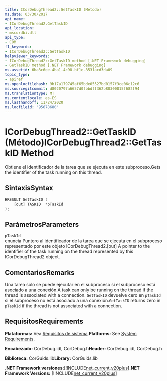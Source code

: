 ```yaml
---
title: ICorDebugThread2::GetTaskID (Método)
ms.date: 03/30/2017
api_name:
- ICorDebugThread2.GetTaskID
api_location:
- mscordbi.dll
api_type:
- COM
f1_keywords:
- ICorDebugThread2::GetTaskID
helpviewer_keywords:
- ICorDebugThread2::GetTaskID method [.NET Framework debugging]
- GetTaskID method [.NET Framework debugging]
ms.assetid: 6ba3c6ee-4ba1-4c98-bf1e-8531acd3da09
topic_type:
- apiref
ms.openlocfilehash: 9b17a179745af65bde05527bd0157f3ce06c12c6
ms.sourcegitcommit: d8020797a6657d0fbbdff362b80300815f682f94
ms.translationtype: MT
ms.contentlocale: es-ES
ms.lasthandoff: 11/24/2020
ms.locfileid: "95678680"
---
```

# <a name="icordebugthread2gettaskid-method"></a><span data-ttu-id="acaf0-102">ICorDebugThread2::GetTaskID (Método)</span><span class="sxs-lookup"><span data-stu-id="acaf0-102">ICorDebugThread2::GetTaskID Method</span></span>

<span data-ttu-id="acaf0-103">Obtiene el identificador de la tarea que se ejecuta en este subproceso.</span><span class="sxs-lookup"><span data-stu-id="acaf0-103">Gets the identifier of the task running on this thread.</span></span>  
  
## <a name="syntax"></a><span data-ttu-id="acaf0-104">Sintaxis</span><span class="sxs-lookup"><span data-stu-id="acaf0-104">Syntax</span></span>  
  
```cpp  
HRESULT GetTaskID (  
    [out] TASKID  *pTaskId  
);  
```  
  
## <a name="parameters"></a><span data-ttu-id="acaf0-105">Parámetros</span><span class="sxs-lookup"><span data-stu-id="acaf0-105">Parameters</span></span>  

 `pTaskId`  
 <span data-ttu-id="acaf0-106">enuncia Puntero al identificador de la tarea que se ejecuta en el subproceso representado por este objeto ICorDebugThread2.</span><span class="sxs-lookup"><span data-stu-id="acaf0-106">[out] A pointer to the identifier of the task running on the thread represented by this ICorDebugThread2 object.</span></span>  
  
## <a name="remarks"></a><span data-ttu-id="acaf0-107">Comentarios</span><span class="sxs-lookup"><span data-stu-id="acaf0-107">Remarks</span></span>  

 <span data-ttu-id="acaf0-108">Una tarea solo se puede ejecutar en el subproceso si el subproceso está asociado a una conexión.</span><span class="sxs-lookup"><span data-stu-id="acaf0-108">A task can only be running on the thread if the thread is associated with a connection.</span></span> <span data-ttu-id="acaf0-109">`GetTaskID` devuelve cero en `pTaskId` si el subproceso no está asociado a una conexión.</span><span class="sxs-lookup"><span data-stu-id="acaf0-109">`GetTaskID` returns zero in `pTaskId` if the thread is not associated with a connection.</span></span>  
  
## <a name="requirements"></a><span data-ttu-id="acaf0-110">Requisitos</span><span class="sxs-lookup"><span data-stu-id="acaf0-110">Requirements</span></span>  

 <span data-ttu-id="acaf0-111">**Plataformas:** Vea [Requisitos de sistema](../../get-started/system-requirements.md).</span><span class="sxs-lookup"><span data-stu-id="acaf0-111">**Platforms:** See [System Requirements](../../get-started/system-requirements.md).</span></span>  
  
 <span data-ttu-id="acaf0-112">**Encabezado:** CorDebug.idl, CorDebug.h</span><span class="sxs-lookup"><span data-stu-id="acaf0-112">**Header:** CorDebug.idl, CorDebug.h</span></span>  
  
 <span data-ttu-id="acaf0-113">**Biblioteca:** CorGuids.lib</span><span class="sxs-lookup"><span data-stu-id="acaf0-113">**Library:** CorGuids.lib</span></span>  
  
 <span data-ttu-id="acaf0-114">**.NET Framework versiones:**[!INCLUDE[net_current_v20plus](../../../../includes/net-current-v20plus-md.md)]</span><span class="sxs-lookup"><span data-stu-id="acaf0-114">**.NET Framework Versions:** [!INCLUDE[net_current_v20plus](../../../../includes/net-current-v20plus-md.md)]</span></span>
